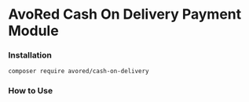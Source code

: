 # AvoRed Cash On Delivery Payment Module

### Installation

    composer require avored/cash-on-delivery
    

### How to Use